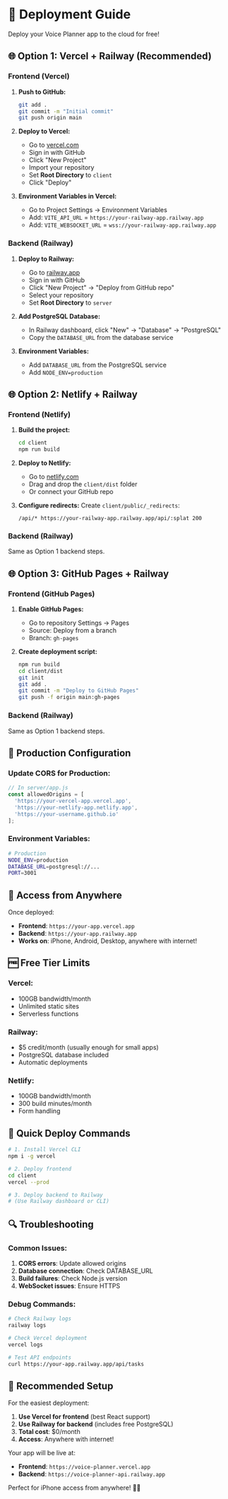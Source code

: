 # 🚀 Deployment Guide

Deploy your Voice Planner app to the cloud for free!

## 🌐 **Option 1: Vercel + Railway (Recommended)**

### **Frontend (Vercel)**
1. **Push to GitHub:**
   ```bash
   git add .
   git commit -m "Initial commit"
   git push origin main
   ```

2. **Deploy to Vercel:**
   - Go to [vercel.com](https://vercel.com)
   - Sign in with GitHub
   - Click "New Project"
   - Import your repository
   - Set **Root Directory** to `client`
   - Click "Deploy"

3. **Environment Variables in Vercel:**
   - Go to Project Settings → Environment Variables
   - Add: `VITE_API_URL` = `https://your-railway-app.railway.app`
   - Add: `VITE_WEBSOCKET_URL` = `wss://your-railway-app.railway.app`

### **Backend (Railway)**
1. **Deploy to Railway:**
   - Go to [railway.app](https://railway.app)
   - Sign in with GitHub
   - Click "New Project" → "Deploy from GitHub repo"
   - Select your repository
   - Set **Root Directory** to `server`

2. **Add PostgreSQL Database:**
   - In Railway dashboard, click "New" → "Database" → "PostgreSQL"
   - Copy the `DATABASE_URL` from the database service

3. **Environment Variables:**
   - Add `DATABASE_URL` from the PostgreSQL service
   - Add `NODE_ENV=production`

## 🌐 **Option 2: Netlify + Railway**

### **Frontend (Netlify)**
1. **Build the project:**
   ```bash
   cd client
   npm run build
   ```

2. **Deploy to Netlify:**
   - Go to [netlify.com](https://netlify.com)
   - Drag and drop the `client/dist` folder
   - Or connect your GitHub repo

3. **Configure redirects:**
   Create `client/public/_redirects`:
   ```
   /api/* https://your-railway-app.railway.app/api/:splat 200
   ```

### **Backend (Railway)**
Same as Option 1 backend steps.

## 🌐 **Option 3: GitHub Pages + Railway**

### **Frontend (GitHub Pages)**
1. **Enable GitHub Pages:**
   - Go to repository Settings → Pages
   - Source: Deploy from a branch
   - Branch: `gh-pages`

2. **Create deployment script:**
   ```bash
   npm run build
   cd client/dist
   git init
   git add .
   git commit -m "Deploy to GitHub Pages"
   git push -f origin main:gh-pages
   ```

### **Backend (Railway)**
Same as Option 1 backend steps.

## 🔧 **Production Configuration**

### **Update CORS for Production:**
```javascript
// In server/app.js
const allowedOrigins = [
  'https://your-vercel-app.vercel.app',
  'https://your-netlify-app.netlify.app',
  'https://your-username.github.io'
];
```

### **Environment Variables:**
```bash
# Production
NODE_ENV=production
DATABASE_URL=postgresql://...
PORT=3001
```

## 📱 **Access from Anywhere**

Once deployed:
- **Frontend**: `https://your-app.vercel.app`
- **Backend**: `https://your-app.railway.app`
- **Works on**: iPhone, Android, Desktop, anywhere with internet!

## 🆓 **Free Tier Limits**

### **Vercel:**
- 100GB bandwidth/month
- Unlimited static sites
- Serverless functions

### **Railway:**
- $5 credit/month (usually enough for small apps)
- PostgreSQL database included
- Automatic deployments

### **Netlify:**
- 100GB bandwidth/month
- 300 build minutes/month
- Form handling

## 🚀 **Quick Deploy Commands**

```bash
# 1. Install Vercel CLI
npm i -g vercel

# 2. Deploy frontend
cd client
vercel --prod

# 3. Deploy backend to Railway
# (Use Railway dashboard or CLI)
```

## 🔍 **Troubleshooting**

### **Common Issues:**
1. **CORS errors**: Update allowed origins
2. **Database connection**: Check DATABASE_URL
3. **Build failures**: Check Node.js version
4. **WebSocket issues**: Ensure HTTPS

### **Debug Commands:**
```bash
# Check Railway logs
railway logs

# Check Vercel deployment
vercel logs

# Test API endpoints
curl https://your-app.railway.app/api/tasks
```

## 🎯 **Recommended Setup**

For the easiest deployment:
1. **Use Vercel for frontend** (best React support)
2. **Use Railway for backend** (includes free PostgreSQL)
3. **Total cost**: $0/month
4. **Access**: Anywhere with internet!

Your app will be live at:
- **Frontend**: `https://voice-planner.vercel.app`
- **Backend**: `https://voice-planner-api.railway.app`

Perfect for iPhone access from anywhere! 📱✨
